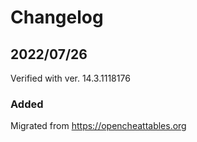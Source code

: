 # Changelog

## 2022/07/26
Verified with ver. 14.3.1118176

### Added
Migrated from https://opencheattables.org
